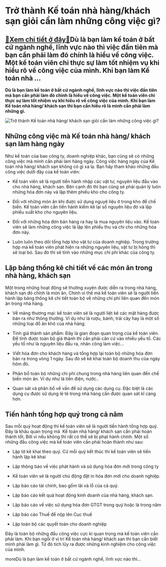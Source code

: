 Trở thành Kế toán nhà hàng/khách sạn giỏi cần làm những công việc gì?
=====================================================================

[:gift:Xem chi tiết ở đây:gift:](https://hddtvn.com/tro-thanh-ke-toan-nha-hang-khach-san-gioi-can-lam-nhung-cong-viec-gi/)Dù là bạn làm kế toán ở bất cứ ngành nghề, lĩnh vực nào thì việc đần tiên mà bạn cần phải làm đó chính là hiểu về công việc. Một kế toán viên chỉ thực sự làm tốt nhiệm vụ khi hiểu rõ về công việc của mình. Khi bạn làm Kế toán nhà …
---------------------------------------------------------------------------------------------------------------------------------------------------------------------------------------------------------------------------------------

**Dù là bạn làm kế toán ở bất cứ ngành nghề, lĩnh vực nào thì việc đần tiên mà bạn cần phải làm đó chính là hiểu về công việc. Một kế toán viên chỉ thực sự làm tốt nhiệm vụ khi hiểu rõ về công việc của mình. Khi bạn làm Kế toán nhà hàng/ khách sạn thì bạn cần hiểu rõ là mình cần phải làm những gì.**


![Trở thành Kế toán nhà hàng/ khách sạn giỏi cần làm những công việc gì?](https://hddtvn.com/wp-content/uploads/2021/01/dac-trung-nghe-ke-toan-nha-hang-khach-san-2.jpg)


Những công việc mà Kế toán nhà hàng/ khách sạn làm hàng ngày
------------------------------------------------------------


Như kế toán của bao công ty, doanh nghiệp khác, bạn cũng sẽ có những công việc mà mình cần phải làm hàng ngày. Công việc hàng ngày của Kế toán nhà hàng/ khách sạn không có gì xa lạ. Bạn hãy tham khảo những đầu công việc dưới đây của kế toán viên:




* Kế toán viên sẽ là người tiến hành nhập các vật tư, nguyên liệu đầu vào cho nhà hàng, khách sạn. Bên cạnh đó thì bạn cũng sẽ phải quản lý luôn những hóa đơn này và lập thêm phiếu kho cho công ty.

* Đối với những món ăn khi được sử dụng nguyê liệu ở trong kho để chế biến. Kế toán viên cần tiến hành kiểm kê lại số nguyên liệu đó và lập phiếu xuất kho cho nguyên liệu.

* Đối với những hóa đơn bán hàng ra hay là mua nguyên liệu vào. Kế toán viên sẽ làm những công việc là lập lên phiếu thu và chi cho những hóa đơn này.

* Luôn luôn theo dõi tổng hợp kho vật tư của doanh nghiệp. Trong trường hợp mà kế toán viên phát hiện ra những nguyên liệu, vật tư bị hỏng thì sẽ loại bỏ. Sau đó thì sẽ tính vào những mục chi phí khác của công ty.



Lập bảng thống kê chi tiết về các món ăn trong nhà hàng, khách sạn
------------------------------------------------------------------


Một trong những hoạt động sẽ thường xuyên được diễn ra trong nhà hàng, khách sạn đó chính là món ăn. Chính vì thế mà kế toán viên sẽ là người tiến hành lập bảng thống kê chi tiết toàn bộ về những chi phí liên quan đến món ăn trong nhà hàng.




* Về mảng thương mại: kế toán viên sẽ là người liệt kê các mặt hàng được bán ra như thông thường. Ví dụ như là rượu, bánh, trái cây hay là một số những loại đồ ăn khô của nhà hàng.

* Tính giá thành sản phẩm: Đây là gian đoạn quan trọng của kế toán viên. Để tính được toàn bộ giá thành thì cần phải căn cứ vào nhiều yếu tố. Các yếu tố như là nguyên liệu đầu ra, nhân công làm việc…

* Viết hóa đơn cho khách hàng và tổng hợp lại toàn bộ những hóa đơn bán ra trong vòng 1 ngày. Sau đó sẽ kê khai toàn bộ doanh thu của ngày hôm đó.

* Phân bổ toàn bộ những chi phí chung trong nhà hàng liên quan đến chế biến món ăn. Ví dụ như là tiền điện, nước..

* Quan sát và phân bổ về vấn đề sử dụng các dụng cụ. Đặc biệt là các dụng cụ được sử dụng lẻ tẻ trong nhà hàng cần được quan sát kĩ càng hơn.



Tiến hành tổng hợp quý trong cả năm
-----------------------------------


Sau mỗi quý hoạt động thì kế toán viên sẽ là người tiến hành tổng hợp quý. Đây là khâu quan trọng mà  Kế toán nhà hàng/ khách sạn cần phải hoàn thành tốt. Bởi vì nếu không thì rất có thể sẽ bị phạt hành chính. Một số những đầu công việc mà kế toán viên cần phải hoàn thành như sau:




* Lập tờ kê khai theo quý. Cứ mỗi quý kết thúc thì kế toán viên sẽ tiến hành lập kê khai

* Lập thông báo về việc phát hành và sử dụng hóa đơn mới trong công ty

* Kế toán viên sẽ là người chủ động đặt in hóa đơn mới cho doanh nghiệp.

* Lập báo cáo tài chính, bao gồm lãi và lỗ của cả quý.

* Lập báo cáo kết quả hoạt động kinh doanh của nhà hàng, khách sạn.

* Lập báo cáo về việc sử dụng hóa đơn GTGT trong quý hoặc là trong năm

* Lập báo cáo Thuế để nộp lên Cục thuế

* Lập toàn bộ các quyết toán cho doanh nghiệp



Đây là toàn bộ những đầu công việc cực kì quan trọng mà kế toán viên cần phải làm. Khi bạn ngồi ở vị trí Kế toán nhà hàng/ khách sạn thì bạn cần biết mình phải làm gì. Từ đó tích lũy ra được những kinh nghiệm cho công việc của mình.



moreDù là bạn làm kế toán ở bất cứ ngành nghề, lĩnh vực nào thì…


